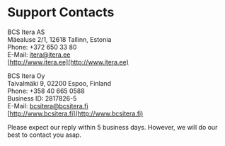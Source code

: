 # Support Contacts

BCS Itera AS  
Mäealuse 2/1, 12618 Tallinn, Estonia  
Phone: +372 650 33 80  
E-Mail: itera@itera.ee  
[http://www.itera.ee](http://www.itera.ee)
  

BCS Itera Oy  
Taivalmäki 9, 02200 Espoo, Finland  
Phone: +358 40 665 0588  
Business ID: 2817826-5  
E-Mail: bcsitera@bcsitera.fi  
[http://www.bcsitera.fi](http://www.bcsitera.fi)


Please expect our reply within 5 business days. However, we will do our best to contact you asap.
